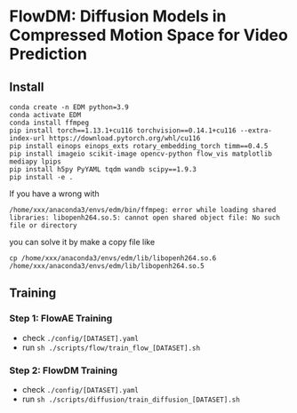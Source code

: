 # FlowDM: Diffusion Models in Compressed Motion Space for Video Prediction

## Install

```
conda create -n EDM python=3.9
conda activate EDM
conda install ffmpeg
pip install torch==1.13.1+cu116 torchvision==0.14.1+cu116 --extra-index-url https://download.pytorch.org/whl/cu116
pip install einops einops_exts rotary_embedding_torch timm==0.4.5
pip install imageio scikit-image opencv-python flow_vis matplotlib mediapy lpips
pip install h5py PyYAML tqdm wandb scipy==1.9.3
pip install -e .
```

If you have a wrong with 

```
/home/xxx/anaconda3/envs/edm/bin/ffmpeg: error while loading shared libraries: libopenh264.so.5: cannot open shared object file: No such file or directory
```

you can solve it by make a copy file like 

```
cp /home/xxx/anaconda3/envs/edm/lib/libopenh264.so.6 /home/xxx/anaconda3/envs/edm/lib/libopenh264.so.5
```

## Training 

### Step 1: FlowAE Training

- check `./config/[DATASET].yaml`
- run `sh ./scripts/flow/train_flow_[DATASET].sh`

### Step 2: FlowDM Training

- check `./config/[DATASET].yaml`
- run `sh ./scripts/diffusion/train_diffusion_[DATASET].sh`
